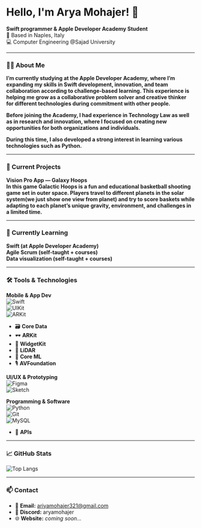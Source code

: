 # Hello, I'm Arya Mohajer! 👋



**Swift programmer & Apple Developer Academy Student**  
📍 Based in Naples, Italy  
💻 Computer Engineering @Sajad University

---

### 👩‍💻 About Me
**I’m currently studying at the Apple Developer Academy, where I’m expanding my skills in Swift development, innovation, and team collaboration according to challenge-based learning. This experience is helping me grow as a collaborative problem solver and creative thinker for different technologies during commitment with other people.**

**Before joining the Academy, I had experience in Technology Law as well as in research and innovation, where I focused on creating new opportunities for both organizations and individuals.**

**During this time, I also developed a strong interest in learning various technologies such as Python.**

---

### 🚀 Current Projects
**Vision Pro App — Galaxy Hoops**  
**In this game Galactic Hoops is a fun and educational basketball shooting game set in outer space. Players travel to different planets in the solar system(we just show one view from planet) and try to score baskets while adapting to each planet’s unique gravity, environment, and challenges in a limited time.**

---


### 🌱 Currently Learning  
**Swift (at Apple Developer Academy)**  
**Agile Scrum (self-taught + courses)**  
**Data visualization (self-taught + courses)**

---


### 🛠 Tools & Technologies

**Mobile & App Dev**  
![Swift](https://img.shields.io/badge/-Swift-orange?logo=swift&logoColor=white)  
![UIKit](https://img.shields.io/badge/-UIKit-black?logo=apple&logoColor=white)  
![ARKit](https://img.shields.io/badge/-ARKit-1E90FF?logo=apple&logoColor=white)
- 🗃️ **Core Data**
- 🕶️ **ARKit**  
- 🧩 **WidgetKit**  
- 📡 **LiDAR**  
- 🤖 **Core ML**  
- 🎙️ **AVFoundation**

**UI/UX & Prototyping**  
![Figma](https://img.shields.io/badge/-Figma-blue?logo=figma&logoColor=white)  
![Sketch](https://img.shields.io/badge/-Sketch-F7B500?logo=sketch&logoColor=white)

**Programming & Software**  
![Python](https://img.shields.io/badge/-Python-3776AB?logo=python&logoColor=white)  
![Git](https://img.shields.io/badge/-Git-F05032?logo=git&logoColor=white)  
![MySQL](https://img.shields.io/badge/-MySQL-4479A1?logo=mysql&logoColor=white)
- 🔗 **APIs**  

---

### 📈 GitHub Stats
![Top Langs](https://github-readme-stats.vercel.app/api/top-langs/?username=kimiakarbin&layout=compact)

---

### 📫 Contact

- 📧 **Email:** [ariyamohajer321@gmail.com](mailto:ariyamohajer321@gmail.com)  
- 💬 **Discord:** aryamohajer  
- 🌐 **Website:** *coming soon...*
